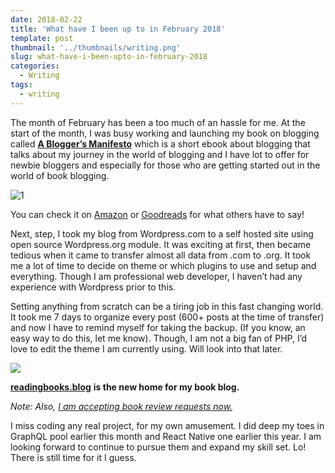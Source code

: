 ```yaml
---
date: 2018-02-22
title: 'What have I been up to in February 2018'
template: post
thumbnail: '../thumbnails/writing.png'
slug: what-have-i-been-upto-in-february-2018
categories:
  - Writing
tags:
  - writing
---
```


The month of February has been a too much of an hassle for me. At the start of the month, I was busy working and launching my book on blogging called [**A Blogger’s Manifesto**](https://www.amazon.in/Bloggers-Manifesto-Modern-Guide-Blogging-ebook/dp/B079DQ8TPN/ref=sr_1_1?s=books&ie=UTF8&qid=1519273838&sr=1-1&keywords=A+Blogger%27s+Manifesto) which is a short ebook about blogging that talks about my journey in the world of blogging and I have lot to offer for newbie bloggers and especially for those who are getting started out in the world of book blogging.

![1](https://cdn-images-1.medium.com/max/800/1*cDT_lBhtjT6A7SLHQEpJWA.jpeg)

You can check it on [Amazon](https://www.amazon.in/Bloggers-Manifesto-Modern-Guide-Blogging-ebook/dp/B079DQ8TPN/ref=sr_1_1?s=books&ie=UTF8&qid=1519273838&sr=1-1&keywords=A+Blogger%27s+Manifesto) or [Goodreads](https://www.goodreads.com/book/show/38231379-a-blogger-s-manifesto) for what others have to say!

Next, step, I took my blog from Wordpress.com to a self hosted site using open source Wordpress.org module. It was exciting at first, then became tedious when it came to transfer almost all data from .com to .org. It took me a lot of time to decide on theme or which plugins to use and setup and everything. Though I am professional web developer, I haven’t had any experience with Wordpress prior to this.

Setting anything from scratch can be a tiring job in this fast changing world. It took me 7 days to organize every post (600+ posts at the time of transfer) and now I have to remind myself for taking the backup. (If you know, an easy way to do this, let me know). Though, I am not a big fan of PHP, I’d love to edit the theme I am currently using. Will look into that later.

![](https://cdn-images-1.medium.com/max/800/1*PSiFM2pzgRJ51Mlw5W6MPA.png)

[**readingbooks.blog**](http://readingbooks.blog/) **is the new home for my book blog.**

_Note: Also,_ [_I am accepting book review requests now._](http://readingbooks.blog/policies-2/)

I miss coding any real project, for my own amusement. I did deep my toes in GraphQL pool earlier this month and React Native one earlier this year. I am looking forward to continue to pursue them and expand my skill set. Lo! There is still time for it I guess.
